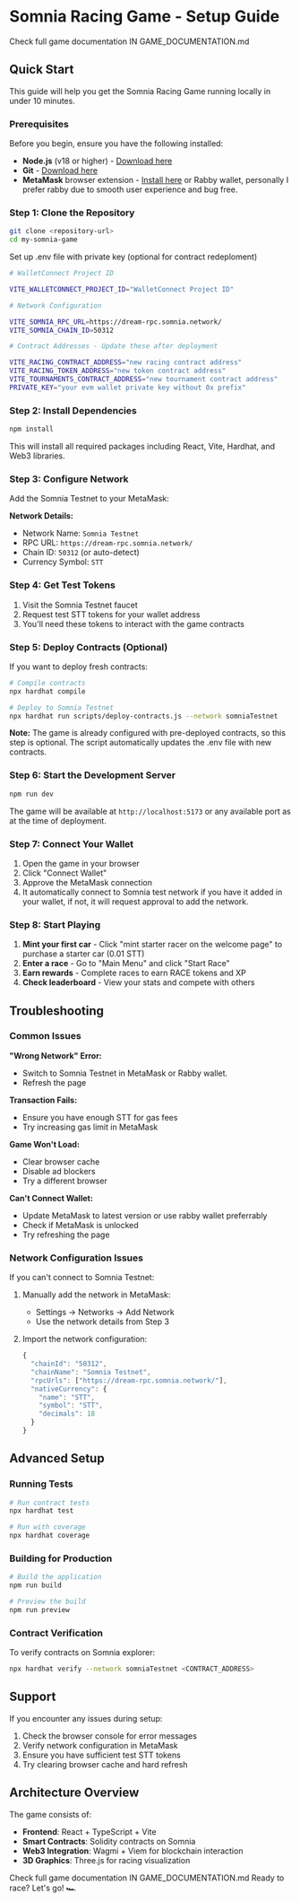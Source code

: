 # Somnia Racing Game - Setup Guide

Check full game documentation IN GAME_DOCUMENTATION.md

## Quick Start

This guide will help you get the Somnia Racing Game running locally in under 10 minutes.

### Prerequisites

Before you begin, ensure you have the following installed:

- **Node.js** (v18 or higher) - [Download here](https://nodejs.org/)
- **Git** - [Download here](https://git-scm.com/)
- **MetaMask** browser extension - [Install here](https://metamask.io/) or Rabby wallet, personally I prefer rabby due to smooth user experience and bug free.

### Step 1: Clone the Repository

```bash
git clone <repository-url>
cd my-somnia-game
```

Set up .env file with private key (optional for contract redeploment)

```bash
# WalletConnect Project ID

VITE_WALLETCONNECT_PROJECT_ID="WalletConnect Project ID"

# Network Configuration

VITE_SOMNIA_RPC_URL=https://dream-rpc.somnia.network/
VITE_SOMNIA_CHAIN_ID=50312

# Contract Addresses - Update these after deployment

VITE_RACING_CONTRACT_ADDRESS="new racing contract address"
VITE_RACING_TOKEN_ADDRESS="new token contract address"
VITE_TOURNAMENTS_CONTRACT_ADDRESS="new tournament contract address"
PRIVATE_KEY="your evm wallet private key without 0x prefix"
```

### Step 2: Install Dependencies

```bash
npm install
```

This will install all required packages including React, Vite, Hardhat, and Web3 libraries.

### Step 3: Configure Network

Add the Somnia Testnet to your MetaMask:

**Network Details:**

- Network Name: `Somnia Testnet`
- RPC URL: `https://dream-rpc.somnia.network/`
- Chain ID: `50312` (or auto-detect)
- Currency Symbol: `STT`

### Step 4: Get Test Tokens

1. Visit the Somnia Testnet faucet
2. Request test STT tokens for your wallet address
3. You'll need these tokens to interact with the game contracts

### Step 5: Deploy Contracts (Optional)

If you want to deploy fresh contracts:

```bash
# Compile contracts
npx hardhat compile

# Deploy to Somnia Testnet
npx hardhat run scripts/deploy-contracts.js --network somniaTestnet
```

**Note:** The game is already configured with pre-deployed contracts, so this step is optional. The script automatically updates the .env file with new contracts.

### Step 6: Start the Development Server

```bash
npm run dev
```

The game will be available at `http://localhost:5173` or any available port as at the time of deployment.

### Step 7: Connect Your Wallet

1. Open the game in your browser
2. Click "Connect Wallet"
3. Approve the MetaMask connection
4. It automatically connect to Somnia test network if you have it added in your wallet, if not, it will request approval to add the network.

### Step 8: Start Playing

1. **Mint your first car** - Click "mint starter racer on the welcome page" to purchase a starter car (0.01 STT)
2. **Enter a race** - Go to "Main Menu" and click "Start Race"
3. **Earn rewards** - Complete races to earn RACE tokens and XP
4. **Check leaderboard** - View your stats and compete with others

## Troubleshooting

### Common Issues

**"Wrong Network" Error:**

- Switch to Somnia Testnet in MetaMask or Rabby wallet.
- Refresh the page

**Transaction Fails:**

- Ensure you have enough STT for gas fees
- Try increasing gas limit in MetaMask

**Game Won't Load:**

- Clear browser cache
- Disable ad blockers
- Try a different browser

**Can't Connect Wallet:**

- Update MetaMask to latest version or use rabby wallet preferrably
- Check if MetaMask is unlocked
- Try refreshing the page

### Network Configuration Issues

If you can't connect to Somnia Testnet:

1. Manually add the network in MetaMask:

   - Settings → Networks → Add Network
   - Use the network details from Step 3

2. Import the network configuration:
   ```javascript
   {
     "chainId": "50312",
     "chainName": "Somnia Testnet",
     "rpcUrls": ["https://dream-rpc.somnia.network/"],
     "nativeCurrency": {
       "name": "STT",
       "symbol": "STT",
       "decimals": 18
     }
   }
   ```

## Advanced Setup

### Running Tests

```bash
# Run contract tests
npx hardhat test

# Run with coverage
npx hardhat coverage
```

### Building for Production

```bash
# Build the application
npm run build

# Preview the build
npm run preview
```

### Contract Verification

To verify contracts on Somnia explorer:

```bash
npx hardhat verify --network somniaTestnet <CONTRACT_ADDRESS>
```

## Support

If you encounter any issues during setup:

1. Check the browser console for error messages
2. Verify network configuration in MetaMask
3. Ensure you have sufficient test STT tokens
4. Try clearing browser cache and hard refresh

## Architecture Overview

The game consists of:

- **Frontend**: React + TypeScript + Vite
- **Smart Contracts**: Solidity contracts on Somnia
- **Web3 Integration**: Wagmi + Viem for blockchain interaction
- **3D Graphics**: Three.js for racing visualization

Check full game documentation IN GAME_DOCUMENTATION.md
Ready to race? Let's go! 🏎️

